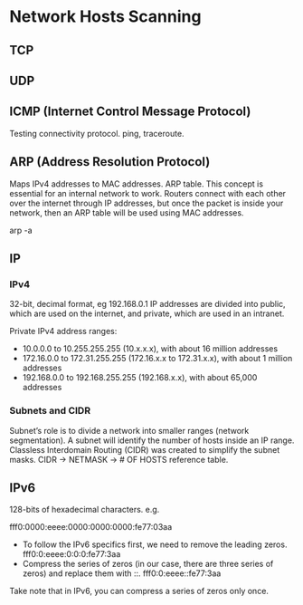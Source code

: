 # Network Hosts Scanning

## TCP
## UDP

## ICMP (Internet Control Message Protocol)
Testing connectivity protocol.
ping, traceroute.

## ARP (Address Resolution Protocol)
Maps IPv4 addresses to MAC addresses.
ARP table. This concept is essential for an internal network to work. 
Routers connect with each other over the internet through IP addresses, but once the packet is inside your network, then an ARP table will be used 
using MAC addresses.

arp -a

## IP
### IPv4
32-bit, decimal format, eg 192.168.0.1
IP addresses are divided into public, which are used on the internet, and 
private, which are used in an intranet.

Private IPv4 address ranges:
* 10.0.0.0 to 10.255.255.255 (10.x.x.x), with about 16 million addresses
* 172.16.0.0 to 172.31.255.255 (172.16.x.x to 172.31.x.x), with about 1 million 
addresses
* 192.168.0.0 to 192.168.255.255 (192.168.x.x), with about 65,000 addresses

### Subnets and CIDR
Subnet’s role is to divide a network into smaller ranges (network segmentation). 
A subnet will identify the number of hosts inside an IP range.
Classless Interdomain Routing (CIDR) was created to simplify the subnet masks.
CIDR -> NETMASK -> # OF HOSTS reference table.

## IPv6
128-bits of hexadecimal characters. e.g.

fff0:0000:eeee:0000:0000:0000:fe77:03aa

* To follow the IPv6 specifics first, we need to remove the leading zeros.
	fff0:0:eeee:0:0:0:fe77:3aa
* Compress the series of zeros (in our case, there are three series of zeros) 
and replace them with ::.
	fff0:0:eeee::fe77:3aa

Take note that in IPv6, you can compress a series of zeros only once.